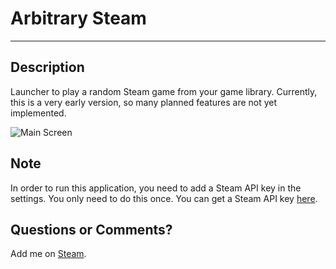 # Arbitrary Steam #

----------

## Description ##

Launcher to play a random Steam game from your game library. Currently, this is a very early version, so many planned features are not yet implemented.


![Main Screen](https://dl.dropboxusercontent.com/u/179411330/dontmove/programLinks/C%23/ArbitrarySteam/AS_Gif.gif)


## Note ##
In order to run this application, you need to add a Steam API key in the settings.  You only need to do this once.  You can get a Steam API key [here](http://steamcommunity.com/dev/apikey).

## Questions or Comments? ##

Add me on [Steam](https://steamcommunity.com/id/zomnoy/).